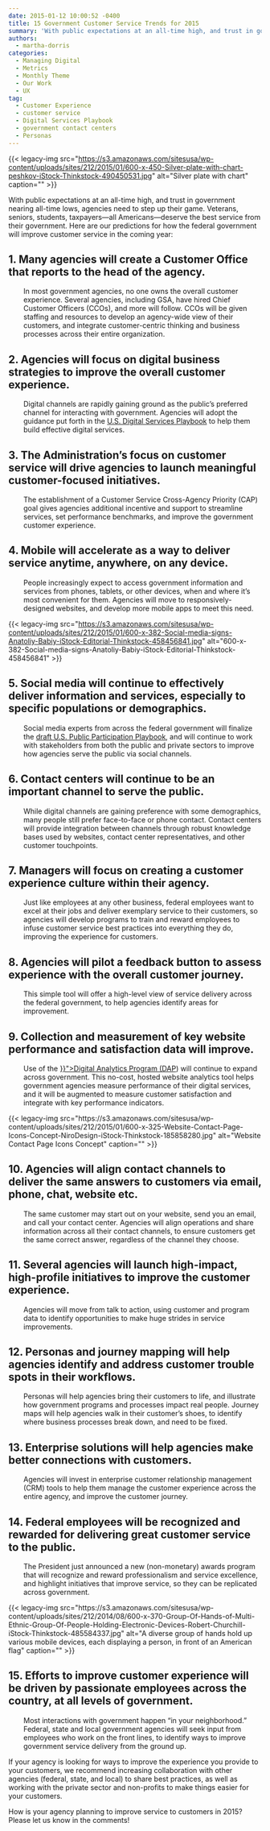 ```yaml
---
date: 2015-01-12 10:00:52 -0400
title: 15 Government Customer Service Trends for 2015
summary: 'With public expectations at an all-time high, and trust in government nearing all-time lows, agencies need to step up their game. Veterans, seniors, students, taxpayers&mdash;all Americans&mdash;deserve the best service from their government. Here are our predictions for how the federal government will improve customer service in the coming year: 1. Many agencies will create a'
authors:
  - martha-dorris
categories:
  - Managing Digital
  - Metrics
  - Monthly Theme
  - Our Work
  - UX
tag:
  - Customer Experience
  - customer service
  - Digital Services Playbook
  - government contact centers
  - Personas
---
```


{{< legacy-img src="https://s3.amazonaws.com/sitesusa/wp-content/uploads/sites/212/2015/01/600-x-450-Silver-plate-with-chart-peshkov-iStock-Thinkstock-490450531.jpg" alt="Silver plate with chart" caption="" >}} 

With public expectations at an all-time high, and trust in government nearing all-time lows, agencies need to step up their game. Veterans, seniors, students, taxpayers—all Americans—deserve the best service from their government. Here are our predictions for how the federal government will improve customer service in the coming year:

## 1. Many agencies will create a Customer Office that reports to the head of the agency.

<p style="padding-left: 30px;">
  In most government agencies, no one owns the overall customer experience. Several agencies, including GSA, have hired Chief Customer Officers (CCOs), and more will follow. CCOs will be given staffing and resources to develop an agency-wide view of their customers, and integrate customer-centric thinking and business processes across their entire organization.
</p>

## 2. Agencies will focus on digital business strategies to improve the overall customer experience.

<p style="padding-left: 30px;">
  Digital channels are rapidly gaining ground as the public’s preferred channel for interacting with government. Agencies will adopt the guidance put forth in the <a href="https://playbook.cio.gov/">U.S. Digital Services Playbook</a> to help them build effective digital services.
</p>

## 3. The Administration’s focus on customer service will drive agencies to launch meaningful customer-focused initiatives.

<p style="padding-left: 30px;">
  The establishment of a Customer Service Cross-Agency Priority (CAP) goal gives agencies additional incentive and support to streamline services, set performance benchmarks, and improve the government customer experience.
</p>

## 4. Mobile will accelerate as a way to deliver service anytime, anywhere, on any device.

<p style="padding-left: 30px;">
  People increasingly expect to access government information and services from phones, tablets, or other devices, when and where it’s most convenient for them. Agencies will move to responsively-designed websites, and develop more mobile apps to meet this need.
</p>

{{< legacy-img src="https://s3.amazonaws.com/sitesusa/wp-content/uploads/sites/212/2015/01/600-x-382-Social-media-signs-Anatoliy-Babiy-iStock-Editorial-Thinkstock-458456841.jpg" alt="600-x-382-Social-media-signs-Anatoliy-Babiy-iStock-Editorial-Thinkstock-458456841" >}}

## 5. Social media will continue to effectively deliver information and services, especially to specific populations or demographics.

<p style="padding-left: 30px;">
  Social media experts from across the federal government will finalize the <a title="3rd U.S. Public Participation Playbook Draft Released This Month" href="https://www.WHATEVER/2014/12/17/3rd-u-s-public-participation-playbook-draft-released-this-month/">draft U.S. Public Participation Playbook</a>, and will continue to work with stakeholders from both the public and private sectors to improve how agencies serve the public via social channels.
</p>

## 6. Contact centers will continue to be an important channel to serve the public.

<p style="padding-left: 30px;">
  While digital channels are gaining preference with some demographics, many people still prefer face-to-face or phone contact. Contact centers will provide integration between channels through robust knowledge bases used by websites, contact center representatives, and other customer touchpoints.
</p>

## 7. Managers will focus on creating a customer experience culture within their agency.

<p style="padding-left: 30px;">
  Just like employees at any other business, federal employees want to excel at their jobs and deliver exemplary service to their customers, so agencies will develop programs to train and reward employees to infuse customer service best practices into everything they do, improving the experience for customers.
</p>

## 8. Agencies will pilot a feedback button to assess experience with the overall customer journey.

<p style="padding-left: 30px;">
  This simple tool will offer a high-level view of service delivery across the federal government, to help agencies identify areas for improvement.
</p>

## 9. Collection and measurement of key website performance and satisfaction data will improve.

<p style="padding-left: 30px;">
  Use of the <a title="DAP: Digital Analytics Program" href="{{< relref "dap.md" >}}">Digital Analytics Program (DAP</a>) will continue to expand across government. This no-cost, hosted website analytics tool helps government agencies measure performance of their digital services, and it will be augmented to measure customer satisfaction and integrate with key performance indicators.
</p> {{< legacy-img src="https://s3.amazonaws.com/sitesusa/wp-content/uploads/sites/212/2015/01/600-x-325-Website-Contact-Page-Icons-Concept-NiroDesign-iStock-Thinkstock-185858280.jpg" alt="Website Contact Page Icons Concept" caption="" >}} 

## 10. Agencies will align contact channels to deliver the same answers to customers via email, phone, chat, website etc.

<p style="padding-left: 30px;">
  The same customer may start out on your website, send you an email, and call your contact center. Agencies will align operations and share information across all their contact channels, to ensure customers get the same correct answer, regardless of the channel they choose.
</p>

## 11. Several agencies will launch high-impact, high-profile initiatives to improve the customer experience.

<p style="padding-left: 30px;">
  Agencies will move from talk to action, using customer and program data to identify opportunities to make huge strides in service improvements.
</p>

## 12. Personas and journey mapping will help agencies identify and address customer trouble spots in their workflows.

<p style="padding-left: 30px;">
  Personas will help agencies bring their customers to life, and illustrate how government programs and processes impact real people. Journey maps will help agencies walk in their customer’s shoes, to identify where business processes break down, and need to be fixed.
</p>

## 13. Enterprise solutions will help agencies make better connections with customers.

<p style="padding-left: 30px;">
  Agencies will invest in enterprise customer relationship management (CRM) tools to help them manage the customer experience across the entire agency, and improve the customer journey.
</p>

## 14. Federal employees will be recognized and rewarded for delivering great customer service to the public.

<p style="padding-left: 30px;">
  The President just announced a new (non-monetary) awards program that will recognize and reward professionalism and service excellence, and highlight initiatives that improve service, so they can be replicated across government.
</p> {{< legacy-img src="https://s3.amazonaws.com/sitesusa/wp-content/uploads/sites/212/2014/08/600-x-370-Group-Of-Hands-of-Multi-Ethnic-Group-Of-People-Holding-Electronic-Devices-Robert-Churchill-iStock-Thinkstock-485584337.jpg" alt="A diverse group of hands hold up various mobile devices, each displaying a person, in front of an American flag" caption="" >}} 

## 15. Efforts to improve customer experience will be driven by passionate employees across the country, at all levels of government.

<p style="padding-left: 30px;">
  Most interactions with government happen &#8220;in your neighborhood.&#8221; Federal, state and local government agencies will seek input from employees who work on the front lines, to identify ways to improve government service delivery from the ground up.
</p>

If your agency is looking for ways to improve the experience you provide to your customers, we recommend increasing collaboration with other agencies (federal, state, and local) to share best practices, as well as working with the private sector and non-profits to make things easier for your customers.

How is your agency planning to improve service to customers in 2015? Please let us know in the comments!